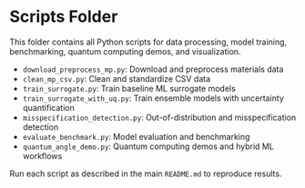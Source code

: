 # Scripts Folder

This folder contains all Python scripts for data processing, model training, benchmarking, quantum computing demos, and visualization.

- `download_preprocess_mp.py`: Download and preprocess materials data
- `clean_mp_csv.py`: Clean and standardize CSV data
- `train_surrogate.py`: Train baseline ML surrogate models
- `train_surrogate_with_uq.py`: Train ensemble models with uncertainty quantification
- `misspecification_detection.py`: Out-of-distribution and misspecification detection
- `evaluate_benchmark.py`: Model evaluation and benchmarking
- `quantum_angle_demo.py`: Quantum computing demos and hybrid ML workflows

Run each script as described in the main `README.md` to reproduce results.